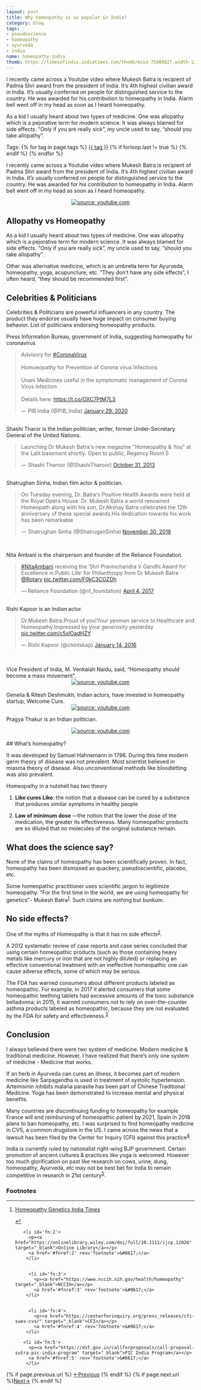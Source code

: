 ```yaml
---
layout: post
title: Why homeopathy is so popular in India?
category: blog
tags:
- pseudoscience
- homeopathy
- ayurveda
- india
name: homeopathy-india
thumb: https://timesofindia.indiatimes.com/thumb/msid-75080827,width-1200,height-900,resizemode-4/.jpg
---
```


<p> I recently came across a Youtube video where Mukesh Batra is recipient of Padma Shri award from the president of India. It’s 4th highest civilian award in India. It’s usually conferred on people for distinguished service to the country. He was awarded for his contribution to homeopathy in India. Alarm bell went off in my head as soon as I heard homeopathy.
</p>

As a kid I usually heard about two types of medicine. One was allopathy which is a pejorative term for modern science. It was always blamed for side effects. “Only if you are really sick”, my uncle used to say, “should you take allopathy”.<!-- truncate_here -->

<p>Tags: {% for tag in page.tags %} <a class="mytag" href="/tag/{{ tag }}" title="View posts tagged with &quot;{{ tag }}&quot;">{{ tag }}</a>  {% if forloop.last != true %} {% endif %} {% endfor %} </p>

I recently came across a Youtube video where Mukesh Batra is recipient of Padma Shri award from the president of India. It’s 4th highest civilian award in India. It’s usually conferred on people for distinguished service to the country. He was awarded for his contribution to homeopathy in India. Alarm bell went off in my head as soon as I heard homeopathy.

<center>
<a href="https://www.youtube.com/watch?v=2r4NCbqev0M" target="_blank"><img src="https://img.youtube.com/vi/2r4NCbqev0M/hqdefault.jpg" title="source: youtube.com" /></a>
</center>

## Allopathy vs Homeopathy
As a kid I usually heard about two types of medicine. One was allopathy which is a pejorative term for modern science. It was always blamed for side effects. “Only if you are really sick”, my uncle used to say, “should you take allopathy”.

Other was alternative medicine, which is an umbrella term for Ayurveda, homeopathy, yoga, acupuncture, etc. “They don’t have any side effects”, I often heard, “they should be recommended first”.

## Celebrities & Politicians

Celebrities & Politicians are powerful influencers in any country. The product they endorse usually have huge impact on consumer buying behavior. List of politicians endorsing homeopathy products: 
<br>

Press Information Bureau, government of India, suggesting homeopathy for coronavirus

 <blockquote class="twitter-tweet"><p lang="en" dir="ltr">Advisory for <a href="https://twitter.com/hashtag/CoronaVirus?src=hash&amp;ref_src=twsrc%5Etfw">#CoronaVirus</a><br><br>Homoeopathy for Prevention of Corona virus Infections<br><br>Unani Medicines useful in the symptomatic management of Corona Virus infection<br><br>Details here: <a href="https://t.co/OXC7PtM7L3">https://t.co/OXC7PtM7L3</a></p>&mdash; PIB India (@PIB_India) <a href="https://twitter.com/PIB_India/status/1222385553892528128?ref_src=twsrc%5Etfw">January 29, 2020</a></blockquote> <script async src="https://platform.twitter.com/widgets.js" charset="utf-8"></script>
<br>
Shashi Tharor is the Indian politician, writer, former Under-Secretary General of the United Nations. 

<blockquote class="twitter-tweet"><p lang="en" dir="ltr">Launching Dr Mukesh Batra&#39;s new magazine &quot;Homeopathy &amp; You&quot; at the Lalit basement shortly. Open to public, Regency Room 5</p>&mdash; Shashi Tharoor (@ShashiTharoor) <a href="https://twitter.com/ShashiTharoor/status/395801712050454528?ref_src=twsrc%5Etfw">October 31, 2013</a></blockquote> <script async src="https://platform.twitter.com/widgets.js" charset="utf-8"></script>

<br>
Shatrughan Sinha, Indian film actor & politician. 
<blockquote class="twitter-tweet"><p lang="en" dir="ltr">On Tuesday evening, Dr. Batra&#39;s Positive Health Awards were held at the Royal Opera House. Dr. Mukesh Batra a world renowned Homeopath along with his son, Dr.Akshay Batra celebrated the 12th anniversary of these special awards.His dedication towards his work has been remarkable</p>&mdash; Shatrughan Sinha (@ShatruganSinha) <a href="https://twitter.com/ShatruganSinha/status/1068407477165793280?ref_src=twsrc%5Etfw">November 30, 2018</a></blockquote> <script async src="https://platform.twitter.com/widgets.js" charset="utf-8"></script>

<br>

Nita Ambani is the chairperson and founder of the Reliance Foundation. 
<blockquote class="twitter-tweet"><p lang="en" dir="ltr"><a href="https://twitter.com/hashtag/NitaAmbani?src=hash&amp;ref_src=twsrc%5Etfw">#NitaAmbani</a> receiving the ‘Shri Pravinchandra V Gandhi Award for Excellence in Public Life’ for Philanthropy from Dr Mukesh Batra <a href="https://twitter.com/Rotary?ref_src=twsrc%5Etfw">@Rotary</a> <a href="https://t.co/F0kC3CGZDh">pic.twitter.com/F0kC3CGZDh</a></p>&mdash; Reliance Foundation (@ril_foundation) <a href="https://twitter.com/ril_foundation/status/849246465272807426?ref_src=twsrc%5Etfw">April 4, 2017</a></blockquote> <script async src="https://platform.twitter.com/widgets.js" charset="utf-8"></script>
<br>
Rishi Kapoor is an Indian actor. 

<blockquote class="twitter-tweet"><p lang="en" dir="ltr">Dr.Mukesh Batra.Proud of you!Your yeoman service to Healthcare and Homeopathy.Impressed by your generosity yesterday <a href="https://t.co/c5xIOadHZY">pic.twitter.com/c5xIOadHZY</a></p>&mdash; Rishi Kapoor (@chintskap) <a href="https://twitter.com/chintskap/status/687525171385745408?ref_src=twsrc%5Etfw">January 14, 2016</a></blockquote> <script async src="https://platform.twitter.com/widgets.js" charset="utf-8"></script>
<br>

<br>
Vice President of India, M. Venkaiah Naidu, said, “Homeopathy should become a mass movement”. 
<center>
<a href="https://www.youtube.com/watch?v=rDy5oTAhaLw" target="_blank"><img src="https://img.youtube.com/vi/rDy5oTAhaLw/hqdefault.jpg" title="source: youtube.com" /></a>
</center>

<br>
Genelia & Ritesh Deshmukh, Indian actors, have invested in homeopathy startup, Welcome Cure. 
<center>
<a href="https://www.youtube.com/watch?v=rFP0iF5toOg" target="_blank"><img src="https://img.youtube.com/vi/rFP0iF5toOg/hqdefault.jpg" title="source: youtube.com" /></a>
</center>

Pragya Thakur is an Indian politician. 
<center>
<a href="https://www.youtube.com/watch?v=ewW3AOtMZ-0" target="_blank"><img src="https://img.youtube.com/vi/ewW3AOtMZ-0/hqdefault.jpg" title="source: youtube.com" /></a>
</center>

<br>
## What’s homeopathy? 

It was developed by Samuel Hahnemann in 1796. During this time modern germ theory of disease was not prevalent. Most scientist believed in miasma theory of disease. Also unconventional methods like bloodletting was also prevalent.  

Homeopathy in a nutshell has two theory 

1. **Like cures Like**: the notion that a disease can be cured by a substance that produces similar symptoms in healthy people


2. **Law of minimum dose** —the notion that the lower the dose of the medication, the greater its effectiveness. Many homeopathic products are so diluted that no molecules of the original substance remain.


## What does the science say? 

None of the claims of homeopathy has been scientifically proven. In fact, homeopathy has been dismissed as quackery, pseudoscientific, placebo, etc. 

Some homeopathic practitioner uses scientific jargon to legitimize homeopathy. "For the first time in the world, we are using homeopathy for genetics"- Mukesh Batra<sup><a href='#fn:1' rel='footnote'>1</a></sup>. Such claims are nothing but bunkum.

## No side effects?

One of the myths of Homeopathy is that it has no side effects<sup><a href='#fn:2' rel='footnote'>2</a></sup>. 

A 2012 systematic review of case reports and case series concluded that using certain homeopathic products (such as those containing heavy metals like mercury or iron that are not highly diluted) or replacing an effective conventional treatment with an ineffective homeopathic one can cause adverse effects, some of which may be serious.

The FDA has warned consumers about different products labeled as homeopathic. For example, in 2017 it alerted consumers that some homeopathic teething tablets had excessive amounts of the toxic substance belladonna; in 2015, it warned consumers not to rely on over-the-counter asthma products labeled as homeopathic, because they are not evaluated by the FDA for safety and effectiveness.<sup><a href='#fn:3' rel='footnote'>3</a></sup>

## Conclusion

I always believed there were two system of medicine. Modern medicine & traditional medicine. However, I have realized that there’s only one system of medicine - Medicine that works. 

If an herb in Ayurveda can cures an illness, it becomes part of modern medicine like Sarpagandha is used in treatment of systolic hypertension. Artemisinin inhibits malaria parasite has been part of Chinese Traditional Medicine. Yoga has been demonstrated to increase mental and physical benefits. 


Many countries are discontinuing funding to homeopathy for example France will end reimbursing of homeopathic patient by 2021, Spain in 2018 plans to ban homeopathy, etc. I was surprised to find homeopathy medicine in CVS, a common drugstore in the US. I came across the news that a lawsuit has been filed by the Center for Inquiry (CFI) against this practice<sup><a href='#fn:4' rel='footnote'>4</a></sup>.

India is currently ruled by nationalist right-wing BJP government. Certain promotion of ancient cultures & practices like yoga is welcomed. However too much glorification on past like research on cows, urine, dung, homeopathy, Ayurveda, etc may not be best bet for India to remain competitive in research in 21st century<sup><a href='#fn:5' rel='footnote'>5</a></sup>. 

<div class='footnotes'><h3>Footnotes</h3><hr />
  <ol>
       <li id='fn:1'>
         <p><a href="https://health.economictimes.indiatimes.com/news/industry/for-the-first-time-in-the-world-we-are-using-homeopathy-for-genetics-dr-mukesh-batra/64657541" target="_blank">Homeopathy Genetics India Times</a></p>
         <a href='#fnref:1' rev='footnote'>&#8617;</a>
		</li>
		 
  
       <li id='fn:2'>
         <p><a href="https://onlinelibrary.wiley.com/doi/full/10.1111/ijcp.12026" target="_blank">Online Library</a></p>
         <a href='#fnref:2' rev='footnote'>&#8617;</a>
        </li>
		
		
         <li id='fn:3'>
           <p><a href="https://www.nccih.nih.gov/health/homeopathy" target="_blank">NCCIH</a></p>
           <a href='#fnref:3' rev='footnote'>&#8617;</a>
        </li>
		

         <li id='fn:4'>
           <p><a href="https://centerforinquiry.org/press_releases/cfi-sues-cvs/" target="_blank">CFI</a></p>
           <a href='#fnref:4' rev='footnote'>&#8617;</a>
        </li>

       <li id='fn:5'>
         <p><a href="https://dst.gov.in/callforproposals/call-proposal-sutra-pic-india-program" target="_blank">PIC India Program</a></p>
         <a href='#fnref:5' rev='footnote'>&#8617;</a>
        </li>

  </ol>
</div>

<nav class="pagination clear" style="padding-bottom:20px;">
{% if page.previous.url %} <a class="prev-item" href="{{page.previous.url}}" title="Previous Post: {{page.previous.title}}">&larr;Previous</a>   {% endif %}  {% if page.next.url %}<a class="next-item" href="{{page.next.url}}" title="Next Post: {{page.next.title}}">Next&rarr;</a>         {% endif %}
</nav> 

